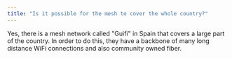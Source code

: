 ```yaml
---
title: "Is it possible for the mesh to cover the whole country?"
---
```


Yes, there is a mesh network called "Guifi" in Spain that covers a large part of the country. In order to do this, they have a backbone of many long distance WiFi connections and also community owned fiber.